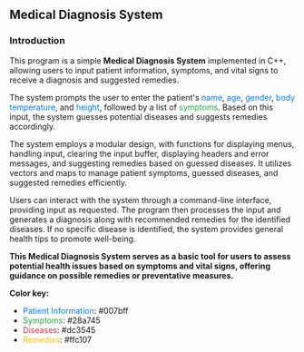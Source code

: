 ## Medical Diagnosis System

### Introduction

This program is a simple **Medical Diagnosis System** implemented in C++, allowing users to input patient information, symptoms, and vital signs to receive a diagnosis and suggested remedies.

The system prompts the user to enter the patient's <span style="color: #007bff">name</span>, <span style="color: #007bff">age</span>, <span style="color: #007bff">gender</span>, <span style="color: #007bff">body temperature</span>, and <span style="color: #007bff">height</span>, followed by a list of <span style="color: #28a745">symptoms</span>. Based on this input, the system guesses potential diseases and suggests remedies accordingly.

The system employs a modular design, with functions for displaying menus, handling input, clearing the input buffer, displaying headers and error messages, and suggesting remedies based on guessed diseases. It utilizes vectors and maps to manage patient symptoms, guessed diseases, and suggested remedies efficiently.

Users can interact with the system through a command-line interface, providing input as requested. The program then processes the input and generates a diagnosis along with recommended remedies for the identified diseases. If no specific disease is identified, the system provides general health tips to promote well-being.

**This Medical Diagnosis System serves as a basic tool for users to assess potential health issues based on symptoms and vital signs, offering guidance on possible remedies or preventative measures.**

**Color key:**
- <span style="color: #007bff">Patient Information</span>: #007bff
- <span style="color: #28a745">Symptoms</span>: #28a745
- <span style="color: #dc3545">Diseases</span>: #dc3545
- <span style="color: #ffc107">Remedies</span>: #ffc107
